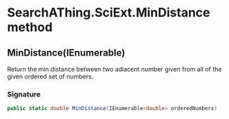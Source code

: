 # SearchAThing.SciExt.MinDistance method
## MinDistance(IEnumerable<double>)
Return the min distance between two adiacent number
            given from all of the given ordered set of numbers.

### Signature
```csharp
public static double MinDistance(IEnumerable<double> orderedNumbers)
```
